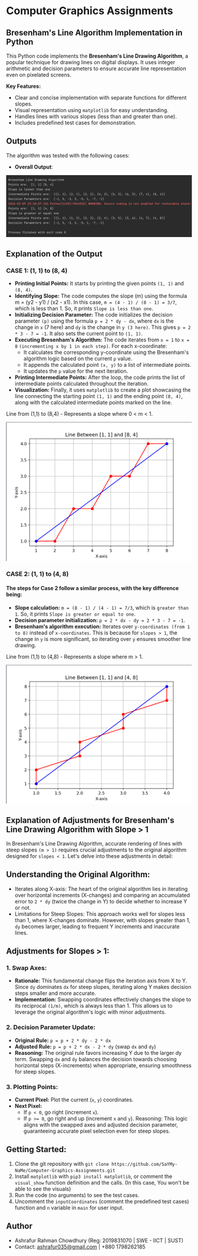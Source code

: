 # Computer Graphics Assignments 
## Bresenham's Line Algorithm Implementation in Python

This Python code implements the **Bresenham's Line Drawing Algorithm**, a popular technique for drawing lines on digital displays. It uses integer arithmetic and decision parameters to ensure accurate line representation even on pixelated screens.

**Key Features:**

* Clear and concise implementation with separate functions for different slopes.
* Visual representation using `matplotlib` for easy understanding.
* Handles lines with various slopes (less than and greater than one).
* Includes predefined test cases for demonstration.

## Outputs
The algorithm was tested with the following cases:

- **Overall Output**: 

![output](assets/Output.png)

## Explanation of the Output 
### CASE 1: (1, 1) to (8, 4)

- **Printing Initial Points:**  It starts by printing the given points `(1, 1)` and `(8, 4)`.
- **Identifying Slope:** The code computes the slope (m) using the formula m = (y2 - y1) / (x2 - x1). In this case, `m = (4 - 1) / (8 - 1) = 3/7`, which is less than 1. So, it prints `Slope is less than one`.
- **Initializing Decision Parameter:** The code initializes the decision parameter `(p)` using the formula `p = 2 * dy - dx`, where `dx` is the change in `x` (7 here) and `dy` is the change in `y (3 here)`. This gives `p = 2 * 3 - 7 = -1`. It also sets the current point to `(1, 1)`.
- **Executing Bresenham's Algorithm:** The code iterates from `x = 1` to `x = 8` `(incrementing x by 1 in each step)`. For each x-coordinate:
  * It calculates the corresponding y-coordinate using the Bresenham's algorithm logic based on the current `p` value.
  * It appends the calculated point `(x, y)` to a list of intermediate points.
  * It updates the `p` value for the next iteration.
- **Printing Intermediate Points:** After the loop, the code prints the list of intermediate points calculated throughout the iteration.
- **Visualization:** Finally, it uses `matplotlib` to create a plot showcasing the line connecting the starting point `(1, 1)` and the ending point `(8, 4)`, along with the calculated intermediate points marked on the line.

Line from (1,1) to (8,4) - Represents a slope where 0 < m < 1. 

![case 1](assets/11-84.png)

### CASE 2: (1, 1) to (4, 8)

#### The steps for Case 2 follow a similar process, with the key difference being:
- **Slope calculation:** `m = (8 - 1) / (4 - 1) = 7/3`, which is `greater than 1`. So, it prints `Slope is greater or equal to one`.
- **Decision parameter initialization:** `p = 2 * dx - dy = 2 * 3 - 7 = -1`. 
- **Bresenham's algorithm execution:** Iterates over `y-coordinates (from 1 to 8)` instead of `x-coordinates`. This is because for `slopes > 1`, the change in `y` is more significant, so iterating over `y` ensures smoother line drawing.

Line from (1,1) to (4,8) - Represents a slope where m > 1.

![case 2](assets/11-48.png)

## Explanation of Adjustments for Bresenham's Line Drawing Algorithm with Slope > 1

In Bresenham's Line Drawing Algorithm, accurate rendering of lines with steep slopes `(m > 1)` requires crucial adjustments to the original algorithm designed for `slopes < 1`. Let's delve into these adjustments in detail:

## Understanding the Original Algorithm:
* Iterates along X-axis: The heart of the original algorithm lies in iterating over horizontal increments (X-changes) and comparing an accumulated error to `2 * dy` (twice the change in Y) to decide whether to increase Y or not.
* Limitations for Steep Slopes: This approach works well for slopes less than 1, where X-changes dominate. However, with slopes greater than 1, `dy` becomes larger, leading to frequent Y increments and inaccurate lines.

## Adjustments for Slopes > 1:

### 1. Swap Axes:
  - **Rationale:** This fundamental change flips the iteration axis from X to Y. Since `dy` dominates `dx` for steep slopes, iterating along Y makes decision steps smaller and more accurate.
  - **Implementation:** Swapping coordinates effectively changes the slope to its reciprocal `(1/m)`, which is always less than 1. This allows us to leverage the original algorithm's logic with minor adjustments.

### 2. Decision Parameter Update:
  - **Original Rule:** `p = p + 2 * dy - 2 * dx`
  - **Adjusted Rule:** `p = p + 2 * dx - 2 * dy` (swap `dx` and `dy`)
  - **Reasoning:** The original rule favors increasing Y due to the larger dy term. Swapping `dx` and `dy` balances the decision towards choosing horizontal steps (X-increments) when appropriate, ensuring smoothness for steep slopes. 

### 3. Plotting Points:
  - **Current Pixel:** Plot the current (`x`, `y`) coordinates.
  - **Next Pixel:** 
    * If `p < 0`, go right (increment `x`).
    * If `p >= 0`, go right and up (increment `x` and `y`). Reasoning: This logic aligns with the swapped axes and adjusted decision parameter, guaranteeing accurate pixel selection even for steep slopes.

## Getting Started:

1. Clone the git repository with `git clone https://github.com/SaYMy-NaMe/Computer-Graphics-Assignments.git`
2. Install `matplotlib` with `pip3 install matplotlib`, or comment the `visual_show` function definition and the calls. (In this case, You won't be able to see the visuals)
3. Run the code (no arguments) to see the test cases.
4. Uncomment the `inputCoordinates` (comment the predefined test cases) function and `n` variable in `main` for user input.


## Author

* Ashrafur Rahman Chowdhury (Reg: 2019831070 | SWE - IICT | SUST)
* Contact: ashrafur035@gmail.com | +880 1798262185
